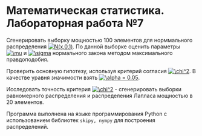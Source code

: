 # Математическая статистика. Лабораторная работа №7

Сгенерировать выборку мощностью 100 элементов для норммального распределения <a href="https://www.codecogs.com/eqnedit.php?latex=N(x,0,1)" target="_blank"><img src="https://latex.codecogs.com/gif.latex?N(x,0,1)" title="N(x,0,1)" /></a>. По данной выборке оценить параметры <a href="https://www.codecogs.com/eqnedit.php?latex=\mu" target="_blank"><img src="https://latex.codecogs.com/gif.latex?\mu" title="\mu" /></a> и <a href="https://www.codecogs.com/eqnedit.php?latex=\sigma" target="_blank"><img src="https://latex.codecogs.com/gif.latex?\sigma" title="\sigma" /></a> нормального закона методом максимального правдоподобия.

Проверить основную гипотезу, используя критерий согласия <a href="https://www.codecogs.com/eqnedit.php?latex=\chi^2" target="_blank"><img src="https://latex.codecogs.com/gif.latex?\chi^2" title="\chi^2" /></a>. В качестве уравня значимости взять <a href="https://www.codecogs.com/eqnedit.php?latex=\alpha&space;=&space;0.05" target="_blank"><img src="https://latex.codecogs.com/gif.latex?\alpha&space;=&space;0.05" title="\alpha = 0.05" /></a>.

Исследовать точность критерия <a href="https://www.codecogs.com/eqnedit.php?latex=\chi^2" target="_blank"><img src="https://latex.codecogs.com/gif.latex?\chi^2" title="\chi^2" /></a> - сгенерировать выборки равномерного распределения и распределения Лапласа мощностью в 20 элементов.

Программа выполнена на языке программирования Python с использованием библиотек ```skipy, nympy``` для построения распределений. 
